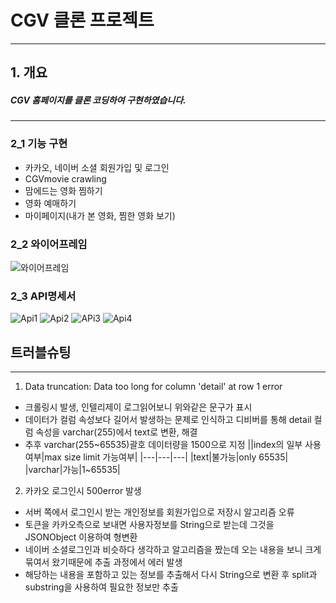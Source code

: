 # CGV 클론 프로젝트
***
## 1. 개요
##### CGV 홈페이지를 클론 코딩하여 구현하였습니다.
***
### 2_1 기능 구현
- 카카오, 네이버 소셜 회원가입 및 로그인
- CGVmovie crawling
- 맘에드는 영화 찜하기
- 영화 예매하기
- 마이페이지(내가 본 영화, 찜한 영화 보기)

### 2_2 와이어프레임
![와이어프레임](https://user-images.githubusercontent.com/110075438/190330020-671b8c7d-adba-47f3-aa15-33f994a3be28.png)

### 2_3 API명세서
![Api1](https://user-images.githubusercontent.com/110075438/190330984-bee998a6-4eb8-4b59-aae6-1b56fa56b203.PNG)
![Api2](https://user-images.githubusercontent.com/110075438/190331009-a6ae72cf-880b-40dc-a9d4-d0c8398bc25b.PNG)
![APi3](https://user-images.githubusercontent.com/110075438/190331020-cd4481a5-428d-43ff-9976-b54b861e5e79.PNG)
![Api4](https://user-images.githubusercontent.com/110075438/190331030-1ad44200-2d2e-4487-af6f-8abc70867376.PNG)

## 트러블슈팅
***
1. Data truncation: Data too long for column 'detail' at row 1 error
 - 크롤링시 발생, 인텔리제이 로그읽어보니 위와같은 문구가 표시
 - 데이터가 컬럼 속성보다 길어서 발생하는 문제로 인식하고 디비버를 통해 detail 컬럼 속성을 varchar(255)에서 text로 변환, 해결
 - 추후 varchar(255~65535)괄호 데이터량을 1500으로 지정
 ||index의 일부 사용여부|max size limit 가능여부|
 |---|---|---|
 |text|불가능|only 65535|
 |varchar|가능|1~65535|
 
 2. 카카오 로그인시 500error 발생
  - 서버 쪽에서 로그인시 받는 개인정보를 회원가입으로 저장시 알고리즘 오류
  - 토큰을 카카오측으로 보내면 사용자정보를 String으로 받는데 그것을 JSONObject 이용하여 형변환
  - 네이버 소셜로그인과 비슷하다 생각하고 알고리즘을 짰는데 오는 내용을 보니 크게 묶여서 왔기때문에 추출 과정에서 에러 발생
  - 해당하는 내용을 포함하고 있는 정보를 추출해서 다시 String으로 변환 후 split과 substring을 사용하여 필요한 정보만 추출
